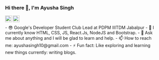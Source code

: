 ### Hi there 👋, I'm Ayusha Singh


<a href="https://www.linkedin.com/in/ayusha-singh/" rel="nofollow"><img align="left" alt="codeSTACKr | LinkedIn" width="22px" src="https://camo.githubusercontent.com/b65faae8871ebbdb99790f2644ea7f3c89800b0c/68747470733a2f2f63646e2e6a7364656c6976722e6e65742f6e706d2f73696d706c652d69636f6e734076332f69636f6e732f6c696e6b6564696e2e737667" data-canonical-src="https://cdn.jsdelivr.net/npm/simple-icons@v3/icons/linkedin.svg" style="max-width:100%;"></a>
<a href="https://www.instagram.com/mind_going_nowhere/" rel="nofollow"><img align="left" alt="codeSTACKr | Instagram" width="22px" src="https://camo.githubusercontent.com/8ea1156d8ac160172cbef7a54a19bad16a73ebe4/68747470733a2f2f63646e2e6a7364656c6976722e6e65742f6e706d2f73696d706c652d69636f6e734076332f69636f6e732f696e7374616772616d2e737667" data-canonical-src="https://cdn.jsdelivr.net/npm/simple-icons@v3/icons/instagram.svg" style="max-width:100%;"></a>

<br>
<p>
- 😎 Google's Developer Student Club Lead at PDPM IIITDM Jabalpur
- 🌱 I currently know HTML, CSS, JS, React.Js, NodeJS and Bootstrap.
- 💬 Ask me about anything and I will be glad to learn and help.
- 📫 How to reach me: ayushasingh10@gmail.com
- ⚡ Fun fact: Like exploring and learning new things currently: writing blogs.
  </p>
<br>



